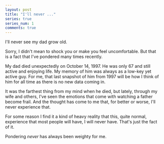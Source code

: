 ```yaml
---
layout: post
title: "I'll never ..."
series: true
series_num: 1
comments: true
---
```


I'll never see my dad grow old.

Sorry, I didn't mean to shock you or make you feel uncomfortable. But that is a fact that I've pondered many times recently.

My dad died unexpectedly on October 14, 1997. He was only 67 and still active and enjoying life. My memory of him was always as a low-key yet active guy. For me, that last snapshot of him from 1997 will be how I think of him for all time as there is no new data coming in.

It was the farthest thing from my mind when he died, but lately, through my wife and others, I've seen the emotions that come with watching a father become frail. And the thought has come to me that, for better or worse, I'll never experience that.

For some reason I find it a kind of heavy reality that this, quite normal, experience that most people will have, I will never have. That's just the fact of it.

Pondering _never_ has always been weighty for me.
